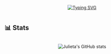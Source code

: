  <div style="width: 100%; display: grid; place-items: center;">

[![Typing SVG](https://readme-typing-svg.demolab.com?font=Rubik+Glitch&size=40&pause=1000&color=3C72FF&center=true&vCenter=true&width=435&lines=Julieta+Melina)](https://git.io/typing-svg)

</div>


## 📊 Stats

<div style="width: 100%; display: grid; place-items: center;">

![Julieta's GitHub stats](https://github-readme-stats.vercel.app/api/top-langs/?username=julietanilem&langs_count=7&theme=chartreuse-dark&layout=donut)

</div>